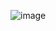 ![image](https://github.com/Heo-y-y/development-blog/assets/112863029/70857171-6ac3-45b8-9e80-eb5ead0bad3a)
